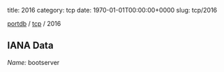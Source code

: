 title: 2016
category: tcp
date: 1970-01-01T00:00:00+0000
slug: tcp/2016

[portdb](/) / [tcp](/category/tcp.html) / 2016


## IANA Data

_Name:_ bootserver


